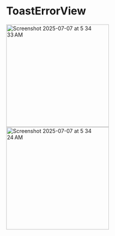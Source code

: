 # ToastErrorView

<img width="274" alt="Screenshot 2025-07-07 at 5 34 33 AM" src="https://github.com/user-attachments/assets/ac0198cb-d5b0-47d7-b978-05ace2ec59e2" />
<img width="274" alt="Screenshot 2025-07-07 at 5 34 24 AM" src="https://github.com/user-attachments/assets/c96e04af-1bfc-42f2-a5b4-6b1c3eb74b9a" />

